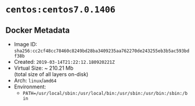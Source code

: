 # `centos:centos7.0.1406`

## Docker Metadata

- Image ID: `sha256:cc2cf48cc78460c8249bd28ba3409235aa762270de243255eb3b5ac593bdf38b`
- Created: `2019-03-14T21:22:12.180920221Z`
- Virtual Size: ~ 210.21 Mb  
  (total size of all layers on-disk)
- Arch: `linux`/`amd64`
- Environment:
  - `PATH=/usr/local/sbin:/usr/local/bin:/usr/sbin:/usr/bin:/sbin:/bin`
